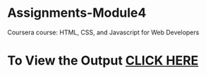 # Assignments-Module4


Coursera course: HTML, CSS, and Javascript for Web Developers

# To View the Output [CLICK HERE](https://marcusdroz.github.io/Assignments-Module4/)

